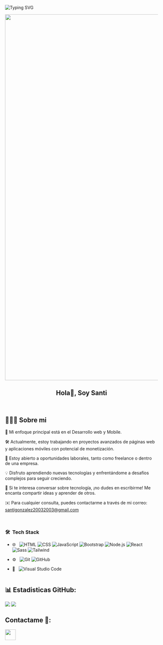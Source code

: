 ![Typing SVG](https://readme-typing-svg.herokuapp.com?multiline=true&width=500&lines=Bienvenid@-A-Mi-Pagina-De-Github!)


<p align="center">
  <img width="1200" src="assets/241765440-80728820-e06b-4f96-9c9e-9df46f0cc0a5.gif" />
</p>  

<h2 align="center">Hola👋, Soy Santi</h2>

<br>

## 👨🏻‍💻 Sobre mi

🌱 Mi enfoque principal está en el Desarrollo web y Mobile.

🛠️ Actualmente, estoy trabajando en proyectos avanzados de páginas web y aplicaciones móviles con potencial de monetización.

💼 Estoy abierto a oportunidades laborales, tanto como freelance o dentro de una empresa.

💡 Disfruto aprendiendo nuevas tecnologías y enfrentándome a desafíos complejos para seguir creciendo.

💬 Si te interesa conversar sobre tecnología, ¡no dudes en escribirme! Me encanta compartir ideas y aprender de otros.

✉️ Para cualquier consulta, puedes contactarme a través de mi correo: santigonzalez20032003@gmail.com

<br>

<h3> 🛠 &nbsp;Tech Stack</h3>

- 🌐 &nbsp;
  ![HTML](https://img.shields.io/badge/-HTML-333333?style=flat&logo=HTML5)
  ![CSS](https://img.shields.io/badge/-CSS-333333?style=flat&logo=CSS3&logoColor=1572B6)
  ![JavaScript](https://img.shields.io/badge/-JavaScript-333333?style=flat&logo=javascript)
  ![Bootstrap](https://img.shields.io/badge/-Bootstrap-333333?style=flat&logo=bootstrap&logoColor=563D7C)
  ![Node.js](https://img.shields.io/badge/-Node.js-333333?style=flat&logo=node.js)
  ![React](https://img.shields.io/badge/-React-333333?style=flat&logo=react)
  ![Sass](https://img.shields.io/badge/Sass-333333?style=flat&logo=sass)
  ![Tailwind](https://img.shields.io/badge/Tailwind-333333?style=flat&logo=tailwindcss)

- ⚙️ &nbsp;
  ![Git](https://img.shields.io/badge/-Git-333333?style=flat&logo=git)
  ![GitHub](https://img.shields.io/badge/-GitHub-333333?style=flat&logo=github)
- 🔧 &nbsp;
  ![Visual Studio Code](https://img.shields.io/badge/-Visual%20Studio%20Code-333333?)
  <br>
  <br>



<div align="center"> </div>

## 📊 Estadisticas GitHub:

![](https://github-readme-stats.vercel.app/api?username=zantisad&show_icons=true&theme=tokyonight)
![](https://github-readme-stats.vercel.app/api/top-langs/?username=zantisad&theme=dark&hide_border=false&include_all_commits=true&count_private=true&layout=compact)

## Contactame 👋:

<p>
    <a href="https://www.linkedin.com/in/santiago-gonzalez-dev/">
        <img src="https://img.shields.io/badge/linkedin-%230077B5.svg?&style=for-the-badge&logo=linkedin&logoColor=white" height=35>
    </a> 
</p>
